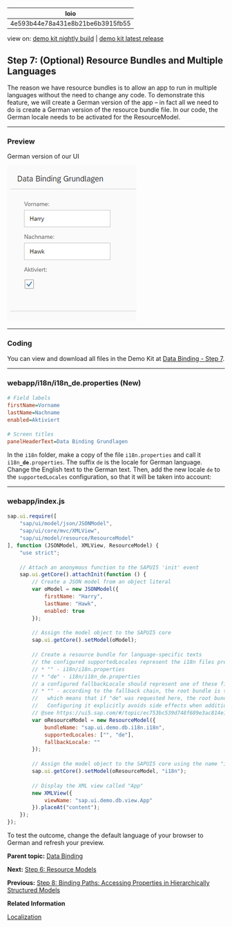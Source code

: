 <!-- loio4e593b44e78a431e8b21be6b3915fb55 -->

| loio |
| -----|
| 4e593b44e78a431e8b21be6b3915fb55 |

<div id="loio">

view on: [demo kit nightly build](https://openui5nightly.hana.ondemand.com/#/topic/4e593b44e78a431e8b21be6b3915fb55) | [demo kit latest release](https://openui5.hana.ondemand.com/#/topic/4e593b44e78a431e8b21be6b3915fb55)</div>

## Step 7: \(Optional\) Resource Bundles and Multiple Languages

The reason we have resource bundles is to allow an app to run in multiple languages without the need to change any code. To demonstrate this feature, we will create a German version of the app – in fact all we need to do is create a German version of the resource bundle file. In our code, the German locale needs to be activated for the ResourceModel.

***

### Preview

   
  
<a name="loio4e593b44e78a431e8b21be6b3915fb55__fig_r1j_pst_mr"/>German version of our UI

 ![](images/loiod96cdf993b9f4344822d61d2a81d11ab_LowRes.png "German version of our UI") 

***

### Coding

You can view and download all files in the Demo Kit at [Data Binding - Step 7](https://openui5.hana.ondemand.com/explored.html#/sample/sap.ui.core.tutorial.databinding.07/preview).

***

<a name="loio4e593b44e78a431e8b21be6b3915fb55__section_stj_zdp_2mb"/>

### webapp/i18n/i18n\_de.properties \(New\)

```ini
# Field labels
firstName=Vorname
lastName=Nachname
enabled=Aktiviert

# Screen titles
panelHeaderText=Data Binding Grundlagen
```

In the `i18n` folder, make a copy of the file `i18n.properties` and call it <code>i18n<b>_de</b>.properties</code>. The suffix `de` is the locale for German language. Change the English text to the German text. Then, add the new locale `de` to the `supportedLocales` configuration, so that it will be taken into account:

***

<a name="loio4e593b44e78a431e8b21be6b3915fb55__section_ttj_zdp_2mb"/>

### webapp/index.js

```js
sap.ui.require([
	"sap/ui/model/json/JSONModel",
	"sap/ui/core/mvc/XMLView",
	"sap/ui/model/resource/ResourceModel"
], function (JSONModel, XMLView, ResourceModel) {
	"use strict";

	// Attach an anonymous function to the SAPUI5 'init' event
	sap.ui.getCore().attachInit(function () {
		// Create a JSON model from an object literal
		var oModel = new JSONModel({
			firstName: "Harry",
			lastName: "Hawk",
			enabled: true
		});

		// Assign the model object to the SAPUI5 core
		sap.ui.getCore().setModel(oModel);

		// Create a resource bundle for language-specific texts
		// the configured supportedLocales represent the i18n files present:
		// * "" - i18n/i18n.properties
		// * "de" - i18n/i18n_de.properties
		// a configured fallbackLocale should represent one of these files
		// * "" - according to the fallback chain, the root bundle is the last fallback
		//   which means that if "de" was requested here, the root bundle would never be loaded.
		//   Configuring it explicitly avoids side effects when additional resource files are added.
		// @see https://ui5.sap.com/#/topic/ec753bc539d748f689e3ac814e129563
		var oResourceModel = new ResourceModel({
			bundleName: "sap.ui.demo.db.i18n.i18n",
			supportedLocales: ["", "de"],
			fallbackLocale: ""
		});

		// Assign the model object to the SAPUI5 core using the name "i18n"
		sap.ui.getCore().setModel(oResourceModel, "i18n");

		// Display the XML view called "App"
		new XMLView({
			viewName: "sap.ui.demo.db.view.App"
		}).placeAt("content");
	});
});

```

To test the outcome, change the default language of your browser to German and refresh your preview.

**Parent topic:** [Data Binding](Data_Binding_e531093.md "In this tutorial, we will explain the concepts of data binding in OpenUI5.")

**Next:** [Step 6: Resource Models](Step_6_Resource_Models_9790d9a.md "Business applications also require language-specific (translatable) texts used as labels and descriptions on the user interface.")

**Previous:** [Step 8: Binding Paths: Accessing Properties in Hierarchically Structured Models](Step_8_Binding_Paths_Accessing_Properties_in_Hierarchically_Structured_Models_9373793.md "In step 6 , we stated that the fields in a resource model are arranged in a flat structure; in other words, there can be no hierarchy of properties; however, this is true only for resource models. The properties within JSON and OData models almost always are arranged in a hierarchical structure. Therefore, we should take a look at how to reference fields in a hierarchically structured model object.")

**Related Information**  


[Localization](Localization_91f217c.md "The framework concepts for text localization in OpenUI5 are aligned with the general concepts of the Java platform.")

